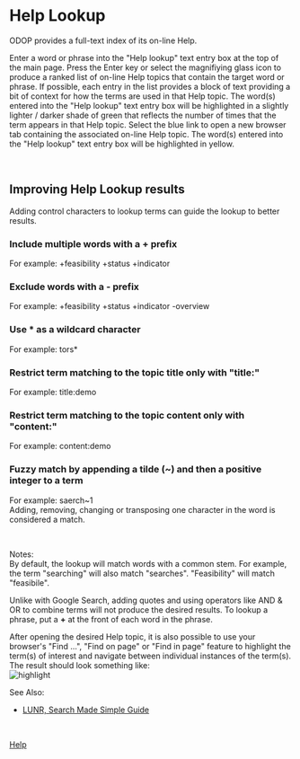 # Help Lookup 

ODOP provides a full-text index of its on-line Help.   

Enter a word or phrase into the "Help lookup" text entry box at the top of the main page. 
Press the Enter key or select the magnifiying glass icon to produce a ranked list of 
on-line Help topics that contain the target word or phrase. 
If possible, each entry in the list provides a block of text providing a bit of context 
for how the terms are used in that Help topic. 
The word(s) entered into the "Help lookup" text entry box will be highlighted in a slightly 
lighter / darker shade of green that reflects the number of times that the term appears in that Help topic. 
Select the blue link to open a new browser tab containing the associated on-line Help topic. 
The word(s) entered into the "Help lookup" text entry box will be highlighted in yellow. 

&nbsp;   

## Improving Help Lookup results 
Adding control characters to lookup terms can guide the lookup to better results. 

### Include multiple words with a + prefix 
For example: +feasibility +status +indicator   

### Exclude words with a - prefix 
For example: +feasibility +status +indicator -overview   

### Use * as a wildcard character 
For example: tors*   

### Restrict term matching to the topic title only with "title:"   
For example: title:demo   

### Restrict term matching to the topic content only with "content:"   
For example: content:demo   

### Fuzzy match by appending a tilde (~) and then a positive integer to a term 
For example: saerch~1   
Adding, removing, changing or transposing one character in the word is considered a match.   

&nbsp;

Notes:   
By default, the lookup will match words with a common stem. 
For example, the term "searching" will also match "searches". 
"Feasibility" will match "feasibile". 

Unlike with Google Search, adding quotes and using operators like AND & OR to combine terms 
will not produce the desired results. 
To lookup a phrase, put a **+** at the front of each word in the phrase.   

After opening the desired Help topic, 
it is also possible to use your browser's 
"Find ...", "Find on page" or "Find in page" 
feature to highlight the term(s) of interest and
navigate between individual instances of the term(s). 
The result should look something like:   
![highlight](/docs/Help/img/TextHiLiteExample.png "Example of browser-based text highlighting") 

See Also: 
 - [LUNR, Search Made Simple Guide](https://lunrjs.com/guides/searching.html)   

&nbsp;
 
[Help](/docs/Help/index.html)

&nbsp;   

